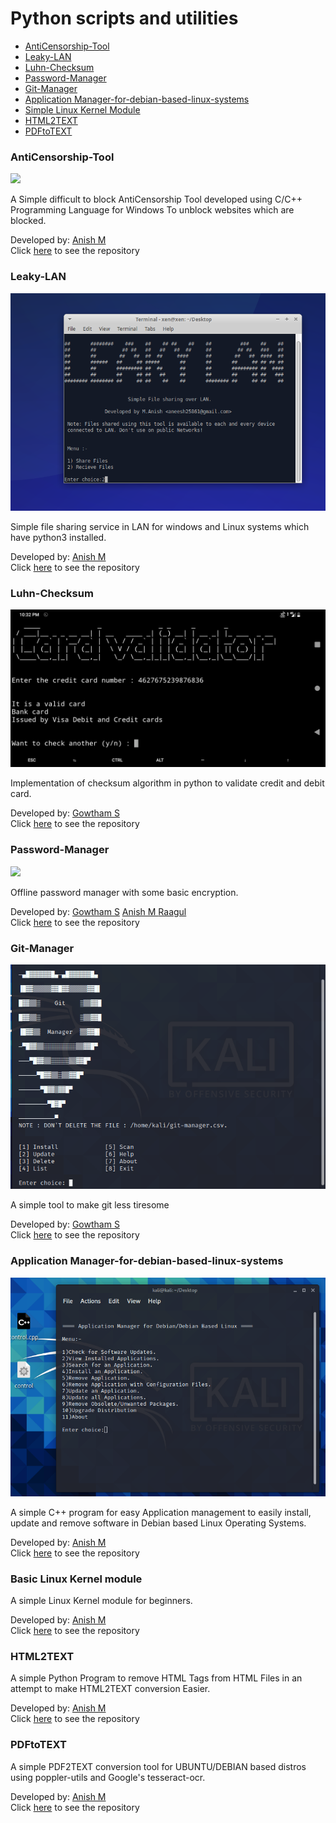 <h1>Python scripts and utilities</h1>

* <a href="#AntiCensorship-Tool">AntiCensorship-Tool</a>
* <a href="#Leaky-LAN">Leaky-LAN</a>
* <a href="#Luhn-Checksum">Luhn-Checksum</a>
* <a href="#Password-Manager">Password-Manager</a>
* <a href="#Git-Manager">Git-Manager</a>
* <a href="#Application Manager-for-debian-based-linux-systems">Application Manager-for-debian-based-linux-systems</a>
* <a href="#kernel_module"> Simple Linux Kernel Module </a>
* <a href="#HTML2TEXT">HTML2TEXT</a>
* <a href="#PDFtoTEXT">PDFtoTEXT</a>

<h3 id="AntiCensorship-Tool">AntiCensorship-Tool</h3>

<img src="https://1.bp.blogspot.com/-eT-ybR_zSUs/XhKHkAOiUZI/AAAAAAAAAE0/6aDIGSG8LSgD3PT-U9cDMedtreQREFm3wCLcBGAsYHQ/s1600/step-1.JPG">

A Simple difficult to block AntiCensorship Tool developed using C/C++ Programming Language for Windows To unblock websites which are blocked.

Developed by: [ Anish M ](https://github.com/Anish-M-code)
<br>Click <a href="https://github.com/Anish-M-code/AntiCensorship-Tool-or-Website-Unblocker" target="_blank">here</a> to see the repository 

<h3 id="Leaky-LAN">Leaky-LAN</h3>

<img src="https://github.com/Anish-M-code/Leaky-LAN/raw/master/screenshot.png">

Simple file sharing service in LAN for windows and Linux systems which have python3 installed. 

Developed by: [ Anish M ](https://github.com/Anish-M-code)
<br>Click <a href="https://github.com/Anish-M-code/Leaky-LAN" target="_blank">here</a> to see the repository 


<h3 id="Luhn-Checksum">Luhn-Checksum</h3>

<img src="https://github.com/gowtham758550/Luhn-Checksum/blob/master/Screenshot/Screenshot_20200620-223249.png" >

Implementation of checksum algorithm in python to validate credit and debit card.

Developed by: [ Gowtham S](https://github.com/gowtham758550)
<br>Click <a href="https://github.com/gowtham758550/Luhn-Checksum" target="_blank">here</a> to see the repository 


<h3 id="Password-Manager">Password-Manager</h3>

<img src="https://github.com/gowtham758550/password-generator-and-manager/blob/master/screenshots/Screenshot_20200830-140452%7E2.png" >

Offline password manager with some basic encryption.

Developed by: [ Gowtham S](https://github.com/gowtham758550) [ Anish M ](https://github.com/Anish-M-code) [ Raagul ](https://github.com/Raagul26)
<br>Click <a href="https://github.com/gowtham758550/password-generator-and-manager" target="_blank">here</a> to see the repository 


<h3 id="Git-Manager">Git-Manager</h3>

<img src="https://github.com/gowtham758550/Git-Manager/blob/master/Screenshots/Screenshot_20200621-105947~2.png">

A simple tool to make git less tiresome

Developed by: [ Gowtham S](https://github.com/gowtham758550)
<br>Click <a href="https://github.com/gowtham758550/Git-Manager" target="_blank">here</a> to see the repository 

<h3 id="Application Manager-for-debian-based-linux-systems">Application Manager-for-debian-based-linux-systems</h3>

<img src="https://github.com/Anish-M-code/Application-Manager-for-debian-based-linux-systems/raw/master/screenshot.png">

A simple C++ program for easy Application management to easily install, update and remove software in Debian based Linux Operating Systems.

Developed by: [ Anish M ](https://github.com/Anish-M-code)
<br>Click <a href="https://github.com/Anish-M-code/Application-Manager-for-debian-based-linux-systems" target="_blank">here</a> to see the repository 

<h3 id="kernel_module">Basic Linux Kernel module </h3>

A simple Linux Kernel module for beginners.

Developed by: [ Anish M ](https://github.com/Anish-M-code)
<br>Click <a href="https://github.com/Anish-M-code/Kernel_module" target="_blank">here</a> to see the repository 

<h3 id="HTML2TEXT">HTML2TEXT</h3>

A simple Python Program to remove HTML Tags from HTML Files in an attempt to make HTML2TEXT conversion Easier.

Developed by: [ Anish M ](https://github.com/Anish-M-code)
<br>Click <a href="https://github.com/Anish-M-code/HTML2TEXT" target="_blank">here</a> to see the repository 

<h3 id="PDFtoTEXT">PDFtoTEXT</h3>

A simple PDF2TEXT conversion tool for UBUNTU/DEBIAN based distros using poppler-utils and Google's tesseract-ocr.

Developed by: [ Anish M ](https://github.com/Anish-M-code)
<br>Click <a href="https://github.com/Anish-M-code/PDFtoTEXT" target="_blank">here</a> to see the repository 


